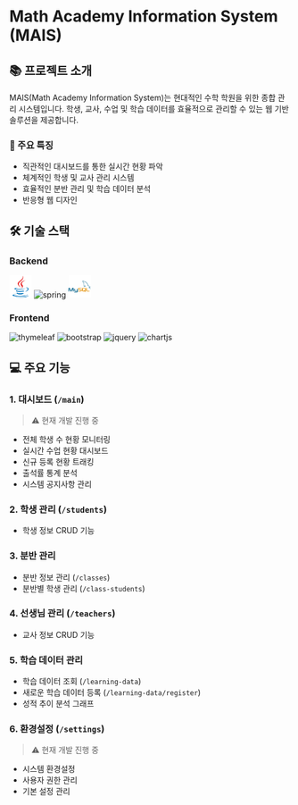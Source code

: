# Math Academy Information System (MAIS)

## 📚 프로젝트 소개

MAIS(Math Academy Information System)는 현대적인 수학 학원을 위한 종합 관리 시스템입니다. 학생, 교사, 수업 및 학습 데이터를 효율적으로 관리할 수 있는 웹 기반 솔루션을 제공합니다.

### 🎯 주요 특징
- 직관적인 대시보드를 통한 실시간 현황 파악
- 체계적인 학생 및 교사 관리 시스템
- 효율적인 분반 관리 및 학습 데이터 분석
- 반응형 웹 디자인

## 🛠 기술 스택

### Backend
<p align="left">
    <img src="https://raw.githubusercontent.com/devicons/devicon/master/icons/java/java-original.svg" alt="java" width="40" height="40"/>
    <img src="https://www.vectorlogo.zone/logos/springio/springio-icon.svg" alt="spring" width="40" height="40"/>
    <img src="https://raw.githubusercontent.com/devicons/devicon/master/icons/mysql/mysql-original-wordmark.svg" alt="mysql" width="40" height="40"/>
</p>

### Frontend
<p align="left">
    <img src="https://www.thymeleaf.org/images/thymeleaf.png" alt="thymeleaf" width="40" height="40"/>
    <img src="https://www.vectorlogo.zone/logos/getbootstrap/getbootstrap-icon.svg" alt="bootstrap" width="40" height="40"/>
    <img src="https://www.vectorlogo.zone/logos/jquery/jquery-icon.svg" alt="jquery" width="40" height="40"/>
    <img src="https://www.chartjs.org/media/logo-title.svg" alt="chartjs" width="40" height="40"/>
</p>

## 💻 주요 기능

### 1. 대시보드 (`/main`) 
> ⚠️ 현재 개발 진행 중
- 전체 학생 수 현황 모니터링
- 실시간 수업 현황 대시보드
- 신규 등록 현황 트래킹
- 출석률 통계 분석
- 시스템 공지사항 관리

### 2. 학생 관리 (`/students`)
- 학생 정보 CRUD 기능

### 3. 분반 관리
- 분반 정보 관리 (`/classes`)
- 분반별 학생 관리 (`/class-students`)

### 4. 선생님 관리 (`/teachers`)
- 교사 정보 CRUD 기능

### 5. 학습 데이터 관리
- 학습 데이터 조회 (`/learning-data`)
- 새로운 학습 데이터 등록 (`/learning-data/register`)
- 성적 추이 분석 그래프

### 6. 환경설정 (`/settings`)
> ⚠️ 현재 개발 진행 중
- 시스템 환경설정
- 사용자 권한 관리
- 기본 설정 관리
